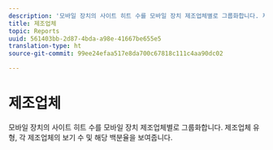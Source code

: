 ```yaml
---
description: '모바일 장치의 사이트 히트 수를 모바일 장치 제조업체별로 그룹화합니다. 제조업체 유형, 각 제조업체의 보기 수 및 해당 백분율을 보여줍니다. '
title: 제조업체
topic: Reports
uuid: 561403bb-2d87-4bda-a98e-41667be655e5
translation-type: ht
source-git-commit: 99ee24efaa517e8da700c67818c111c4aa90dc02

---
```



# 제조업체

모바일 장치의 사이트 히트 수를 모바일 장치 제조업체별로 그룹화합니다. 제조업체 유형, 각 제조업체의 보기 수 및 해당 백분율을 보여줍니다. 


